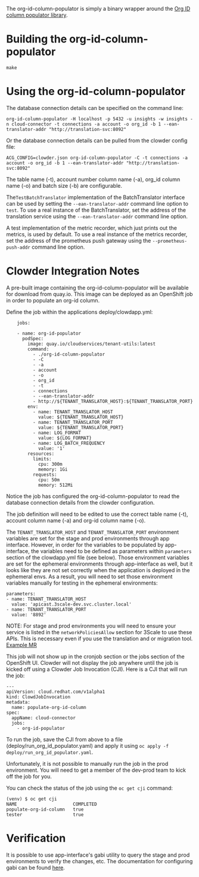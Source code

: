 The org-id-column-populator is simply a binary wrapper around the [Org ID column populator library](../../pkg/tenantconv/README.md).

# Building the org-id-column-populator

```
make
```

# Using the org-id-column-populator

The database connection details can be specified on the command line:

```
org-id-column-populator -H localhost -p 5432 -u insights -w insights -n cloud-connector -t connections -a account -o org_id -b 1 --ean-translator-addr "http://translation-svc:8092"
```

Or the database connection details can be pulled from the clowder config file:

```
ACG_CONFIG=clowder.json org-id-column-populator -C -t connections -a account -o org_id -b 1 --ean-translator-addr "http://translation-svc:8092"
```

The table name (-t), account number column name (-a), org_id column name (-o) and batch size (-b) are configurable.

The`TestBatchTranslator` implementation of the BatchTranslator interface can be used by setting the
`--ean-translator-addr` command line option to `test`.
To use a real instance of the BatchTranslator, set the address of the translation service
using the `--ean-translator-addr` command line option.

A test implementation of the metric recorder, which just prints out the metrics, is used by default.
To use a real instance of the metrics recorder, set the address of the prometheus push gateway using
the `--prometheus-push-addr` command line option.


# Clowder Integration Notes

A pre-built image containing the org-id-column-populator will be available for download
from quay.io.  This image can be deployed as an OpenShift job in order to populate an
org-id column.

Define the job within the applications deploy/clowdapp.yml:

```
    jobs:

    - name: org-id-populator
      podSpec:
        image: quay.io/cloudservices/tenant-utils:latest
        command:
          - ./org-id-column-populator
          - -C
          - -a
          - account
          - -o
          - org_id
          - -t
          - connections
          - --ean-translator-addr
          - http://${TENANT_TRANSLATOR_HOST}:${TENANT_TRANSLATOR_PORT}
        env:
          - name: TENANT_TRANSLATOR_HOST
            value: ${TENANT_TRANSLATOR_HOST}
          - name: TENANT_TRANSLATOR_PORT
            value: ${TENANT_TRANSLATOR_PORT}
          - name: LOG_FORMAT
            value: ${LOG_FORMAT}
          - name: LOG_BATCH_FREQUENCY
            value: '1'
        resources:
          limits:
            cpu: 300m
            memory: 1Gi
          requests:
            cpu: 50m
            memory: 512Mi
```

Notice the job has configured the org-id-column-populator to read the database connection
details from the clowder configuration.

The job definition will need to be edited to use the correct table name (-t),
account column name (-a) and org-id column name (-o).

The `TENANT_TRANSLATOR_HOST` and `TENANT_TRANSLATOR_PORT` environment variables
are set for the stage and prod environments through app interface.  However, in order
for the variables to be populated by app-interface, the variables need to be defined as
parameters within `parameters` section of the clowdapp.yml file (see below).
Those environment variables are set for the ephemeral environments through app-interface
as well, but it looks like they are not set correctly when the application is deployed
in the ephemeral envs.  As a result, you will need to set those environment variables
manually for testing in the ephemeral environments:

```
parameters:
- name: TENANT_TRANSLATOR_HOST
  value: 'apicast.3scale-dev.svc.cluster.local'
- name: TENANT_TRANSLATOR_PORT
  value: '8892'
```

NOTE: For stage and prod environments you will need to ensure your service is listed in the
`networkPoliciesAllow` section for 3Scale to use these APIs. This is necessary even
if you use the translation and or migration tool.
[Example MR](https://gitlab.cee.redhat.com/service/app-interface/-/merge_requests/36537/diffs)


This job will not show up in the cronjob section or the jobs section of the OpenShift UI.
Clowder will not display the job anywhere until the job is kicked off using a Clowder Job 
Invocation (CJI).  Here is a CJI that will run the job:

```
---
apiVersion: cloud.redhat.com/v1alpha1
kind: ClowdJobInvocation
metadata:
  name: populate-org-id-column
spec:
  appName: cloud-connector
  jobs:
    - org-id-populator
```

To run the job, save the CJI from above to a file (deploy/run_org_id_populator.yaml) and apply it using `oc apply -f deploy/run_org_id_populator.yaml`.

Unfortunately, it is not possible to manually run the job in the prod environment.  You will need to get a member
of the dev-prod team to kick off the job for you.

You can check the status of the job using the `oc get cji` command:

```
(venv) $ oc get cji
NAME                     COMPLETED
populate-org-id-column   true
tester                   true
```


# Verification

It is possible to use app-interface's gabi utility to query the stage and prod environments
to verify the changes, etc.  The documentation for configuring gabi can be found [here](https://gitlab.cee.redhat.com/service/app-interface/-/blob/master/docs/app-sre/sop/gabi-instances-request.md).
